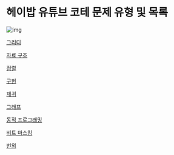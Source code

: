 # 헤이밥 유튜브 코테 문제 유형 및 목록
![![img](https://github.com/kymjaehong/backjoon-list/blob/master/img.png)](https://www.youtube.com/watch?v=rUWf0mhcrQk&t=1s)

[그리디](https://github.com/kymjaehong/backjoon-list/tree/master/greedy)<br>

[자료 구조](https://github.com/kymjaehong/backjoon-list/tree/master/data-structure)<br>

[정렬](https://github.com/kymjaehong/backjoon-list/tree/master/sort)<br>

[구현](https://github.com/kymjaehong/backjoon-list/tree/master/implementation)<br>

[재귀](https://github.com/kymjaehong/backjoon-list/tree/master/recursive)<br>

[그래프](https://github.com/kymjaehong/backjoon-list/tree/master/graph)<br>

[동적 프로그래밍](https://github.com/kymjaehong/backjoon-list/tree/master/dp)<br>

[비트 마스킹](https://github.com/kymjaehong/backjoon-list/tree/master/bit-masking)<br>

[번외](https://github.com/kymjaehong/backjoon-list/tree/master/extra)<br>

